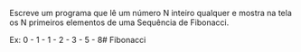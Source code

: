 Escreve um programa que lê um número N inteiro qualquer e mostra na tela os N primeiros elementos de uma Sequência de Fibonacci. 

Ex: 0 - 1 - 1 - 2 - 3 - 5 - 8# Fibonacci
